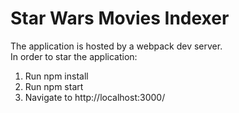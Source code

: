 # Star Wars Movies Indexer
The application is hosted by a webpack dev server.\
In order to star the application:

1. Run npm install
2. Run npm start
3. Navigate to http://localhost:3000/